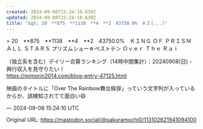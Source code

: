 ```yaml
---
created: 2024-09-08T15:24:10.639Z
updated: 2024-09-08T15:24:10.639Z
title: "&gt; 20　**875　**1138　**4　**2　43750.0%　ＫＩ[...]"
---
```


<p>&gt; 20　**875　**1138　**4　**2　43750.0%　ＫＩＮＧ ＯＦ ＰＲＩＳＭ ＡＬＬ ＳＴＡＲＳ プリズムショー☆ベストテン Ｏｖｅｒ Ｔｈｅ Ｒａｉ</p><p>（独立系を含む）デイリー合算ランキング（14時中間集計）：20240908(日) - 興行収入を見守りたい！<br /><a href="https://mimorin2014.com/blog-entry-47125.html" target="_blank" rel="nofollow noopener" translate="no"><span class="invisible">https://</span><span class="ellipsis">mimorin2014.com/blog-entry-471</span><span class="invisible">25.html</span></a></p><p>映画のタイトルに「Over The Rainbow舞台挨拶」っていう文字列が入っているからか、誤検知されてて面白い😄</p>

&mdash; 2024-09-08 15:24:10 UTC

Original URL: https://mastodon.social/@sakuramochi0/113102621941094100
